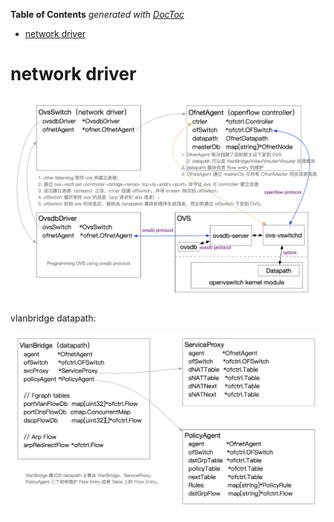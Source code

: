 <!-- START doctoc generated TOC please keep comment here to allow auto update -->
<!-- DON'T EDIT THIS SECTION, INSTEAD RE-RUN doctoc TO UPDATE -->
**Table of Contents**  *generated with [DocToc](https://github.com/thlorenz/doctoc)*

- [network driver](#network-driver)

<!-- END doctoc generated TOC please keep comment here to allow auto update -->

# network driver

![network driver](pics/network-driver.png)

vlanbridge datapath:

![vlanbridge datapath](pics/datapath-vlanbridge.png)
